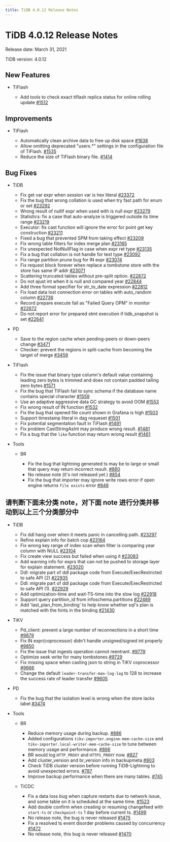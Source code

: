 ```yaml
---
title: TiDB 4.0.12 Release Notes
---
```


# TiDB 4.0.12 Release Notes

Release date: March 31, 2021

TiDB version: 4.0.12

## New Features

+ TiFlash

    - Add tools to check exact tiflash replica status for online rolling update [#1512](https://github.com/pingcap/tics/pull/1512)

## Improvements

+ TiFlash

    - Automatically clean archive data to free up disk space [#1638](https://github.com/pingcap/tics/pull/1638)
    - Allow omitting deprecated "users.*" settings in the configuration file of TiFlash. [#1535](https://github.com/pingcap/tics/pull/1535)
    - Reduce the size of TiFlash binary file. [#1414](https://github.com/pingcap/tics/pull/1414)

## Bug Fixes

+ TiDB

    - Fix get var expr when session var is hex literal [#23372](https://github.com/pingcap/tidb/pull/23372)
    - Fix the bug that wrong collation is used when try fast path for enum or set [#23292](https://github.com/pingcap/tidb/pull/23292)
    - Wrong result of nullif expr when used with is null expr [#23279](https://github.com/pingcap/tidb/pull/23279)
    - Statistics: fix a case that auto-analyze is triggered outside its time range [#23219](https://github.com/pingcap/tidb/pull/23219)
    - Executor: fix cast function will ignore the error for point get key construction [#23211](https://github.com/pingcap/tidb/pull/23211)
    - Fixed a bug that prevented SPM from taking effect [#23209](https://github.com/pingcap/tidb/pull/23209)
    - Fix wrong table filters for index merge plan [#23165](https://github.com/pingcap/tidb/pull/23165)
    - Fix unexpected NotNullFlag in case when expr ret type [#23135](https://github.com/pingcap/tidb/pull/23135)
    - Fix a bug that collation is not handle for text type [#23092](https://github.com/pingcap/tidb/pull/23092)
    - Fix range partition prune bug for IN expr [#23074](https://github.com/pingcap/tidb/pull/23074)
    - Fix request block forever when replace a tombstone store with the store has same IP addr [#23071](https://github.com/pingcap/tidb/pull/23071)
    - Scattering truncated tables without pre-split option. [#22872](https://github.com/pingcap/tidb/pull/22872)
    - Do not ajust int when it is null and compared year [#22844](https://github.com/pingcap/tidb/pull/22844)
    - Add three format specifier for str_to_date expression [#22812](https://github.com/pingcap/tidb/pull/22812)
    - Fix load data lost connection error on tables with auto_random column [#22736](https://github.com/pingcap/tidb/pull/22736)
    - Record prepare execute fail as "Failed Query OPM" in monitor [#22672](https://github.com/pingcap/tidb/pull/22672)
    - Do not report error for prepared stmt execution if tidb_snapshot is set [#22641](https://github.com/pingcap/tidb/pull/22641)

+ PD

    - Save to the region cache when pending-peers or down-peers change [#3471](https://github.com/pingcap/pd/pull/3471)
    - Checker: prevent the regions in split-cache from becoming the target of merge [#3459](https://github.com/pingcap/pd/pull/3459)

+ TiFlash

    - Fix the issue that binary type column's default value containing leading zero bytes is trimmed and does not contain padded tailing zero bytes [#1571](https://github.com/pingcap/tics/pull/1571)
    - Fix the bug that TiFlash fail to sync schema if the database name contains special character [#1559](https://github.com/pingcap/tics/pull/1559)
    - Use an adaptive aggressive data GC strategy to avoid OOM [#1553](https://github.com/pingcap/tics/pull/1553)
    - Fix wrong result of IN function [#1532](https://github.com/pingcap/tics/pull/1532)
    - Fix the bug that opened file count shown in Grafana is high [#1503](https://github.com/pingcap/tics/pull/1503)
    - Support timestamp literal in dag requeset [#1501](https://github.com/pingcap/tics/pull/1501)
    - Fix potential segmentation fault in TiFlash [#1491](https://github.com/pingcap/tics/pull/1491)
    - Fix problem CastStringAsInt may produce wrong result. [#1481](https://github.com/pingcap/tics/pull/1481)
    - Fix a bug that the `like` function may return wrong result [#1461](https://github.com/pingcap/tics/pull/1461)

+ Tools

    - BR

        * Fix the bug that lightning generated ts may be to large or small that query may return incorrect result. [#860](https://github.com/pingcap/br/pull/860)
        * No release note (it's not released yet.) [#854](https://github.com/pingcap/br/pull/854)
        * Fix the bug that importer may ignore write rows error if open engine returns `file exists` error [#848](https://github.com/pingcap/br/pull/848)

## 请判断下面未分类 note，对下面 note 进行分类并移动到以上三个分类部分中

+ TiDB

    - Fix ddl hang over when it meets panic in cancelling path. [#23297](https://github.com/pingcap/tidb/pull/23297)
    - Refine explain info for batch cop [#23164](https://github.com/pingcap/tidb/pull/23164)
    - Fix wrong key range of index scan when filter is comparing year column with NULL [#23104](https://github.com/pingcap/tidb/pull/23104)
    - Fix create view success but failed when using it [#23083](https://github.com/pingcap/tidb/pull/23083)
    - Add warning info for exprs that can not be pushed to storage layer for explain statement. [#23020](https://github.com/pingcap/tidb/pull/23020)
    - Ddl: migrate part of ddl package code from Execute/ExecRestricted to safe API (2) [#22935](https://github.com/pingcap/tidb/pull/22935)
    - Ddl: migrate part of ddl package code from Execute/ExecRestricted to safe API (1). [#22929](https://github.com/pingcap/tidb/pull/22929)
    - Add optimization-time and wait-TS-time into the slow log [#22918](https://github.com/pingcap/tidb/pull/22918)
    - Support query partition_id from infoschema.partitions [#22489](https://github.com/pingcap/tidb/pull/22489)
    - Add 'last_plan_from_binding' to help know whether sql's plan is matched with the hints in the binding [#21430](https://github.com/pingcap/tidb/pull/21430)

+ TiKV

    - Pd_client: prevent a large number of reconnections in a short time [#9879](https://github.com/tikv/tikv/pull/9879)
    - Fix IN expr(coprocessor) didn't handle unsigned/signed int properly [#9850](https://github.com/tikv/tikv/pull/9850)
    - Fix the issue that ingests operation cannot reentrant. [#9779](https://github.com/tikv/tikv/pull/9779)
    - Optimize seek write for many tombstones [#9729](https://github.com/tikv/tikv/pull/9729)
    - Fix missing space when casting json to string in TiKV coprocessor [#9666](https://github.com/tikv/tikv/pull/9666)
    - Change the default `leader-transfer-max-log-lag` to 128 to increase the success rate of leader transfer [#9605](https://github.com/tikv/tikv/pull/9605)

+ PD

    - Fix the bug that the isolation level is wrong when the store lacks label [#3474](https://github.com/pingcap/pd/pull/3474)

+ Tools

    - BR

        * Reduce memory usage during backup. [#886](https://github.com/pingcap/br/pull/886)
        * Added configurations `tikv-importer.engine-mem-cache-size` and `tikv-importer.local-writer-mem-cache-size` to tune between memory usage and performance. [#866](https://github.com/pingcap/br/pull/866)
        * BR would log `HTTP_PROXY` and `HTTPS_PROXY` now. [#827](https://github.com/pingcap/br/pull/827)
        * Add cluster_version and br_version info in backupmeta [#803](https://github.com/pingcap/br/pull/803)
        * Check TiDB cluster version before running TiDB-Lightning to avoid unexpected errors. [#787](https://github.com/pingcap/br/pull/787)
        * Improve backup performance when there are many tables. [#745](https://github.com/pingcap/br/pull/745)

    - TiCDC

        * Fix a data loss bug when capture restarts due to network issue, and some table on it is scheduled at the same time. [#1523](https://github.com/pingcap/ticdc/pull/1523)
        * Add double confirm when creating or resuming changefeed with `start-ts` or `checkpoint-ts` 1 day before current ts. [#1499](https://github.com/pingcap/ticdc/pull/1499)
        * No release note, the bug is never released [#1475](https://github.com/pingcap/ticdc/pull/1475)
        * Fix a resolved ts event disorder problems caused by concurrency [#1472](https://github.com/pingcap/ticdc/pull/1472)
        * No release note, this bug is never released [#1470](https://github.com/pingcap/ticdc/pull/1470)

